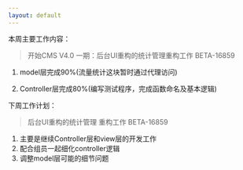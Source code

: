 ```yaml
---
layout: default
---
```


本周主要工作内容：

> 开始CMS V4.0 一期：后台UI重构的统计管理重构工作 BETA-16859

1. model层完成90%(流量统计这块暂时通过代理访问)

2. Controller层完成80%(编写测试程序，完成函数命名及基本逻辑)


下周工作计划：

> 后台UI重构的统计管理 重构工作  BETA-16859

1. 主要是继续Controller层和view层的开发工作
2. 配合组员一起细化controller逻辑
3. 调整model层可能的细节问题

